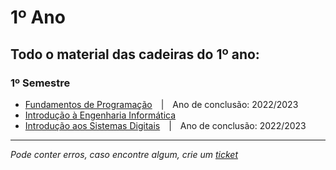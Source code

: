 # 1º Ano
## Todo o material das cadeiras do 1º ano:
### 1º Semestre

- [Fundamentos de Programação](https://github.com/TiagoRG/uaveiro-leci/tree/master/1ano/fp)&emsp;|&emsp;Ano de conclusão: 2022/2023
- [Introdução à Engenharia Informática](https://github.com/TiagoRG/uaveiro-leci/tree/master/1ano/iei)
- [Introdução aos Sistemas Digitais](https://github.com/TiagoRG/uaveiro-leci/tree/master/1ano/isd)&emsp;|&emsp;Ano de conclusão: 2022/2023

---
*Pode conter erros, caso encontre algum, crie um* [*ticket*](https://github.com/TiagoRG/uaveiro-leci/issues/new)
